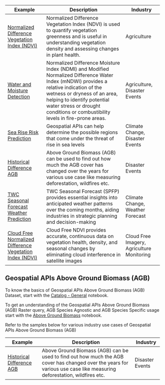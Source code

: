 Example | Description                                                                                                                                                                                                                                                                 | Industry
--------|-----------------------------------------------------------------------------------------------------------------------------------------------------------------------------------------------------------------------------------------------------------------------------|----------
[Normalized Difference Vegetation Index (NDVI)](samples/v3/agriculture_ndvi/calculate_ndvi.ipynb) | Normalized Difference Vegetation Index (NDVI) is used to quantify vegetation greenness and is useful in understanding vegetation density and assessing changes in plant health.                                                                                             | Agriculture
[Water and Moisture Detection](samples/v3/agriculture_water_and_moisture_detection/detect_changes_water_moisture_indices.ipynb) | Normalized Difference Moisture Index (NDMI) and Modified Normalized Difference Water Index (mNDWI) provides a relative indication of the wetness or dryness of an area, helping to identify potential water stress or drought conditions or combustibility levels in fire-prone areas. | Agriculture, Disaster Events
[Sea Rise Risk Prediction](samples/v3/climate_change_tidal_surge/predict_sea_level_rise_risk.ipynb) | Geospatial APIs can help determine the possible regions that come under the threat of rise in sea levels                                                                                                                                                                    | Climate Change, Disaster Events
[Historical Difference AGB](samples/v3/disaster_events_deforestation/calculate_wildfire_impact_agb.ipynb) | Above Ground Biomass (AGB) can be used to find out how much the AGB cover has changed over the years for various use case like measuring deforestation, wildfires etc. | Disaster Events
[TWC Seasonal Forecast Weather Prediction](samples/v3/weather_forecast/forecast_7m_weather_outlook_nyc.ipynb) | TWC Seasonal Forecast (SPFP) provides essential insights into anticipated weather patterns over the coming months, aiding industries in strategic planning and decision-making | Climate Change, Weather Forecast
[Cloud Free Normalized Difference Vegetation Index (NDVI)](samples/v3/cloudfree_ndvi/monitor_vegetation_ndvi.ipynb) | Cloud Free NDVI provides accurate, continuous data on vegetation health, density, and seasonal changes by eliminating cloud interference in satellite images | Cloud Free Imagery, Agriculture Monitoring
## Geospatial APIs Above Ground Biomass (AGB)

To know the basics of Geospatial APIs Above Ground Biomass (AGB) Dataset, start with the [Catalog - General](tutorials/v3/catalog/general.ipynb) notebook.

To get an understanding of the Geospatial APIs Above Ground Biomass (AGB) Raster query, AGB Species Agnostic and AGB Species Specific usage start with the [Above Ground Biomass](tutorials/v4/quickstart/above_ground_biomass.ipynb) notebook.

Refer to the samples below for various industry use cases of Geospatial APIs Above Ground Biomass (AGB)

Example | Description                                                                                                                                                            | Industry
--------|------------------------------------------------------------------------------------------------------------------------------------------------------------------------|----------
[Historical Difference AGB](samples/v4/disaster_events_deforestation/calculate_wildfire_impact_agb.ipynb) | Above Ground Biomass (AGB) can be used to find out how much the AGB cover has changed over the years for various use case like measuring deforestation, wildfires etc. | Disaster Events